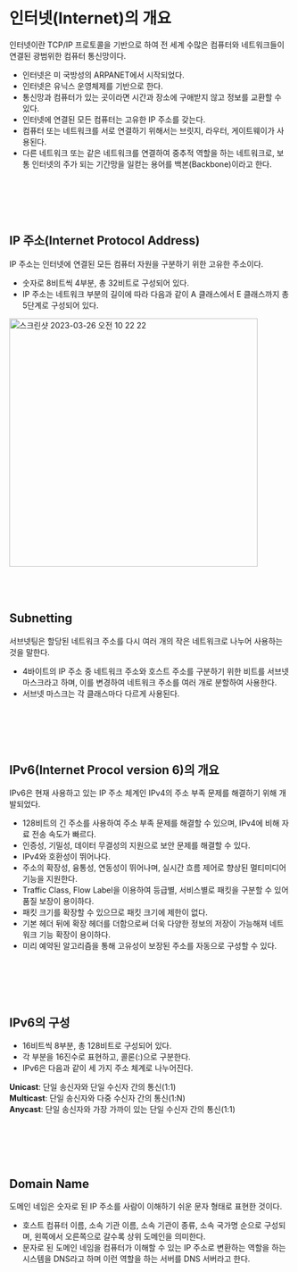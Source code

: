 # 인터넷(Internet)의 개요
인터넷이란 TCP/IP 프로토콜을 기반으로 하여 전 세계 수많은 컴퓨터와 네트워크들이 연결된 광범위한 컴퓨터 통신망이다.
- 인터넷은 미 국방성의 ARPANET에서 시작되었다.
- 인터넷은 유닉스 운영체제를 기반으로 한다.
- 통신망과 컴퓨터가 있는 곳이라면 시간과 장소에 구애받지 않고 정보를 교환할 수 있다.
- 인터넷에 연결된 모든 컴퓨터는 고유한 IP 주소를 갖는다.
- 컴퓨터 또는 네트워크를 서로 연결하기 위해서는 브릿지, 라우터, 게이트웨이가 사용된다.
- 다른 네트워크 또는 같은 네트워크를 연결하여 중추적 역할을 하는 네트워크로, 보통 인터넷의 주가 되는 기간망을 일컫는 용어를 백본(Backbone)이라고 한다.

<br>
<br>
<br>
<br>

## IP 주소(Internet Protocol Address)
IP 주소는 인터넷에 연결된 모든 컴퓨터 자원을 구분하기 위한 고유한 주소이다.
- 숫자로 8비트씩 4부분, 총 32비트로 구성되어 있다.
- IP 주소는 네트워크 부분의 길이에 따라 다음과 같이 A 클래스에서 E 클래스까지 총 5단계로 구성되어 있다.

<img width="445" alt="스크린샷 2023-03-26 오전 10 22 22" src="https://user-images.githubusercontent.com/125357376/227750175-77ce9412-9cd4-4f38-bf14-98201357efcd.png">

<br>
<br>
<br>
<br>

## Subnetting
서브넷팅은 할당된 네트워크 주소를 다시 여러 개의 작은 네트워크로 나누어 사용하는 것을 말한다.
- 4바이트의 IP 주소 중 네트워크 주소와 호스트 주소를 구분하기 위한 비트를 서브넷 마스크라고 하며, 이를 변경하여 네트워크 주소를 여러 개로 분할하여 사용한다.
- 서브넷 마스크는 각 클래스마다 다르게 사용된다.

<br>
<br>
<br>
<br>

## IPv6(Internet Procol version 6)의 개요
IPv6은 현재 사용하고 있는 IP 주소 체계인 IPv4의 주소 부족 문제를 해결하기 위해 개발되었다.
- 128비트의 긴 주소를 사용하여 주소 부족 문제를 해결할 수 있으며, IPv4에 비해 자료 전송 속도가 빠르다.
- 인증성, 기밀성, 데이터 무결성의 지원으로 보안 문제를 해결할 수 있다.
- IPv4와 호환성이 뛰어나다.
- 주소의 확장성, 융통성, 연동성이 뛰어나며, 실시간 흐름 제어로 향상된 멀티미디어 기능을 지원한다.
- Traffic Class, Flow Label을 이용하여 등급별, 서비스별로 패킷을 구분할 수 있어 품질 보장이 용이하다.
- 패킷 크기를 확장할 수 있으므로 패킷 크기에 제한이 없다.
- 기본 헤더 뒤에 확장 헤더를 더함으로써 더욱 다양한 정보의 저장이 가능해져 네트워크 기능 확장이 용이하다.
- 미리 예약된 알고리즘을 통해 고유성이 보장된 주소를 자동으로 구성할 수 있다.

<br>
<br>
<br>
<br>

## IPv6의 구성
- 16비트씩 8부분, 총 128비트로 구성되어 있다.
- 각 부분을 16진수로 표현하고, 콜론(:)으로 구분한다.
- IPv6은 다음과 같이 세 가지 주소 체계로 나누어진다.

**Unicast**: 단일 송신자와 단일 수신자 간의 통신(1:1)   
**Multicast**: 단일 송신자와 다중 수신자 간의 통신(1:N)   
**Anycast**: 단일 송신자와 가장 가까이 있는 단일 수신자 간의 통신(1:1)   

<br>
<br>
<br>
<br>

## Domain Name
도메인 네임은 숫자로 된 IP 주소를 사람이 이해하기 쉬운 문자 형태로 표현한 것이다.
- 호스트 컴퓨터 이름, 소속 기관 이름, 소속 기관이 종류, 소속 국가명 순으로 구성되며, 왼쪽에서 오른쪽으로 갈수록 상위 도메인을 의미한다.
- 문자로 된 도메인 네임을 컴퓨터가 이해할 수 있는 IP 주소로 변환하는 역할을 하는 시스템을 DNS라고 하며 이런 역할을 하는 서버를 DNS 서버라고 한다.

